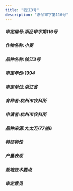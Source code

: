 ```yaml
---
title: "钱江3号"
description: "浙品审字第116号"
---
```

##### 审定编号:浙品审字第116号

##### 作物名称:小麦

##### 品种名称:钱江3号

##### 审定年份:1994

##### 审定单位:浙江省

##### 育种者:杭州市农科所

##### 申请者:杭州市农科所

##### 品种来源:九太万/77鉴6

##### 特征特性


##### 产量表现


##### 栽培技术要点


##### 审定意见

